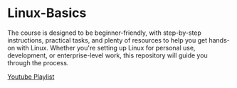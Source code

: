 # Linux-Basics
The course is designed to be beginner-friendly, with step-by-step instructions, practical tasks, and plenty of resources to help you get hands-on with Linux. Whether you're setting up Linux for personal use, development, or enterprise-level work, this repository will guide you through the process.

[Youtube Playlist](https://www.youtube.com/playlist?list=PLS4E4w9RkN5OvjSAvR6Mu2XJHLImiiaEo)
